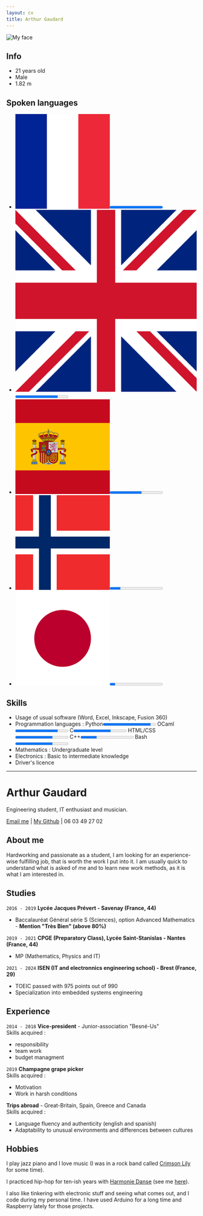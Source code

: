 ```yaml
---
layout: cv
title: Arthur Gaudard
---
```


![My face](assets/arthur.png)

## Info
* 21 years old
* Male
* 1.82 m

## Spoken languages

* <span><img src="assets/french.png" alt="French"/><progress value="1">Native</progress></span>
* <span><img src="assets/english.png" alt="English"/><progress value="4" max="5">C1</progress></span>
* <span><img src="assets/spanish.png" alt="Spanish"/><progress value="3" max="5">B2</progress></span>
* <span><img src="assets/norwegian.png" alt="Norwegian"/><progress value="1" max="5">Beginner</progress></span>
* <span><img src="assets/japanese.png" alt="Japanese"/><progress value="1" max="10">Beginner</progress></span>

## Skills
* Usage of usual software (Word, Excel, Inkscape, Fusion 360)
* Programmation languages :
<span>Python<progress value="9" max="10">XXXXXXXXX\_</progress></span>
<span>OCaml<progress value="8" max="10">XXXXXXXX\_\_</progress></span>
<span>C<progress value="7" max="10">XXXXXXX\_\_\_</progress></span>
<span>HTML/CSS<progress value="7" max="10">XXXXXXX\_\_\_</progress></span>
<span>C++<progress value="3" max="10">XXX\_\_\_\_\_\_\_</progress></span>
<span>Bash<progress value="7" max="10">XXXXXXX\_\_\_</progress></span>
* Mathematics : Undergraduate level
* Electronics : Basic to intermediate knowledge
* Driver's licence

---

# Arthur Gaudard
Engineering student, IT enthusiast and musician.

<div id="webaddress">
<a href="mailto:arthur.gaudard@isen-ouest.yncrea.fr">Email me</a>
| <a href="https://github.com/Mousakaa">My Github</a>
| <a>06 03 49 27 02</a>
</div>

## About me

Hardworking and passionate as a student, I am looking for an experience-wise fulfilling job, that is worth the work I put into it. I am usually quick to understand what is asked of me and to learn new work methods, as it is what I am interested in.

## Studies

`2016 - 2019`
__Lycée Jacques Prévert - Savenay (France, 44)__

* Baccalauréat Général série S (Sciences), option Advanced Mathematics - __Mention "Très Bien" (above 80%)__

`2019 - 2021`
__CPGE (Preparatory Class), Lycée Saint-Stanislas - Nantes (France, 44)__

* MP (Mathematics, Physics and IT)

`2021 - 2024`
__ISEN (IT and electronnics engineering school) - Brest (France, 29)__

* TOEIC passed with 975 points out of 990
* Specialization into embedded systems engineering

## Experience

`2014 - 2018`
__Vice-president__ - Junior-association "Besné-Us"  
Skills acquired :

* responsibility
* team work
* budget managment

`2019`
__Champagne grape picker__  
Skills acquired :

* Motivation
* Work in harsh conditions

__Trips abroad__ - Great-Britain, Spain, Greece and Canada  
Skills acquired :

* Language fluency and authenticity (english and spanish)
* Adaptability to unusual environments and differences between cultures

## Hobbies

I play jazz piano and I love music (I was in a rock band called [Crimson Lily](https://youtu.be/kEpob4iMEhI) for some time).

I practiced hip-hop for ten-ish years with [Harmonie Danse](https://harmonie-danse-44.com/) (see me [here](http://www.youtube.com/watch?v=vVe8Q2kfiiA)).

I also like tinkering with electronic stuff and seeing what comes out, and I code during my personal time. I have used Arduino for a long time and Raspberry lately for those projects.

<!-- ### Footer

Last updated: April 2022 -->

